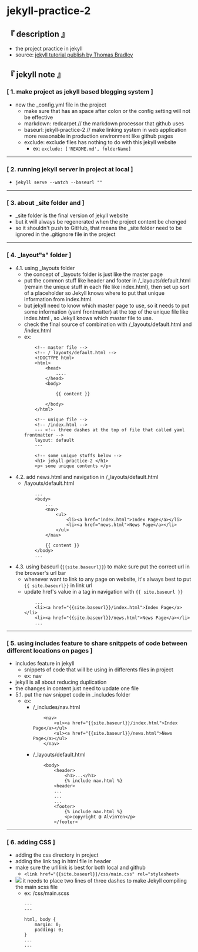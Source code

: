 # jekyll-practice-2

## 『 description 』
- the project practice in jekyll
- source: [jekyll tutorial publish by Thomas Bradley](https://www.youtube.com/playlist?list=PLWjCJDeWfDdfVEcLGAfdJn_HXyM4Y7_k-)

## 『 jekyll note 』
### [ 1. make project as jekyll based blogging system ]
- new the _config.yml file in the project
    - make sure that has an space after colon or the config setting will not be effective
    - markdown: redcarpet // the markdown processor that github uses
    - baseurl: jekyll-practice-2 // make linking system in web application more reasonable in production environment like github pages
    - exclude: exclude files has nothing to do with this jekyll website
        - ex: `exclude: ['README.md', folderName]`

<hr>

### [ 2. running jekyll server in project at local ]
- `jekyll serve --watch --baseurl ""`

<hr>

### [ 3. about _site folder and  ]
- _site folder is the final version of jekyll website
- but it will always be regenerated when the project content be chenged
- so it shouldn't push to GitHub, that means the _site folder need to be ignored in the .gitignore file in the project

<hr>

### [ 4. _layout"s" folder ]
- 4.1. using _layouts folder
    - the concept of _layouts folder is just like the master page
    - put the common stuff like header and footer in /_layouts/default.html (remain the unique stuff in each file like index.html), then set up sort of a placeholder so Jekyll knows where to put that unique information from index.html.
    - but jekyll  need to know which master page to use, so it needs to put some information (yaml frontmatter) at the top of the unique file like index.html , so Jekyll knows which master file to use.
    - check the final source of combination with /_layouts/default.html and /index.html
    - ex:
        ```
            <!-- master file -->
            <!-- /_layouts/default.html -->
            <!DOCTYPE html>
            <html>
                <head>
                    ....
                </head>
                <body>

                    {{ content }}

                </body>
            </html>
        ```
        ```
            <!-- unique file -->
            <!-- /index.html -->
            --- <!-- three dashes at the top of file that called yaml frontmatter -->
            layout: default
            ---
            
            <!-- some unique stuffs below -->
            <h1> jekyll-practice-2 </h1>
            <p> some unique contents </p>
        ```
- 4.2. add news.html and navigation in /_layouts/default.html
    - /layouts/default.html
        ```
            ...
            <body>
                ...
                <nav>
                    <ul>
                        <li><a href="index.html">Index Page</a></li>
                        <li><a href="news.html">News Page</a></li>
                    </ul>
                </nav>

                {{ content }}
            </body>
            ...
        ```
- 4.3. using baseurl (`{{site.baseurl}}`) to make sure put the correct url in the browser's url bar
    - whenever want to link to any page on website, it's always best to put `{{ site.baseurl}}` in link url
    - update href's value in a tag in navigation with `{{ site.baseurl }}`
        ```
            ...
            <li><a href="{{site.baseurl}}/index.html">Index Page</a></li>
            <li><a href="{{site.baseurl}}/news.html">News Page</a></li>
            ...
        ```

<hr>

### [ 5. using includes feature to share snitppets of code between different locations on pages ]
- includes feature in jekyll
    - snippets of code that will be using in differents files in project
    - ex: nav
- jekyll is all about reducing duplication 
- the changes in content just need to update one file
- 5.1. put the nav snippet code in _includes folder
    - ex:
        - /_includes/nav.html
            ```
                <nav>
                    <ul><a href="{{site.baseurl}}/index.html">Index Page</a></ul>
                    <ul><a href="{{site.baseurl}}/news.html">News Page</a></ul>
                </nav>
            ```
        - /_layouts/default.html
            ```
                <body>
                    <header>
                        <h1>...</h1>
                        {% include nav.html %}
                    <header>
                    ...
                    ...
                    ...
                    <footer>
                        {% include nav.html %}
                        <p>copyright @ AlvinYen</p>
                    </footer>
            ```

<hr>

### [ 6. adding CSS ]
- adding the css directory in project
- adding the link tag in html file in header
- make sure the url link is best for both local and github
    - `<link href="{{site.baseurl}}/css/main.css" rel="stylesheet>`
- ![](https://placehold.it/15/f03c15/000000?text=+) it needs to place two lines of three dashes to make Jekyll compiling the main scss file
    - ex: /css/main.scss
        ```
        ---
        ---

        html, body {
            margin: 0;
            padding: 0;
        }
        ...
        ...
        ```